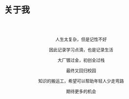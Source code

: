 # 关于我



<center>
<br/>
<br/>

人生太复杂，但是记性不好

因此记录学习点滴，也是记录生活

大厂镀过金，初创全过栈

<!-- 现挣扎在澳洲社会底层兼职程序员

交不起学费还怕毕不了业的大龄研究生在读

梦里热爱音乐，汽车和电子产品开箱 -->

最终又回归校园

知识的搬运工，希望可以帮助年轻人少走弯路

期待更多的机会
<br/>
<br/>

<!-- 欢迎热心的资助和善意的包养

可盐可甜可油腻  -->

<!-- 点 ➡️[🔗🔗🔗](../images/IMG_1012.JPG)献爱心 -->
<!-- 点 
<a href = "javaScript:void(0)" onclick=openDialog()>
    ➡️🔗🔗🔗这里
</a>送爱心
<div id="light" class="white_content">
    <img src="../../images/IMG_1012.JPG" alt="付款码">
    <a href = "javascript:void(0)" onclick = closeDialog()>关闭</a>
 </div>  -->
<!-- <div id="fade" class="black_overlay"></div>  -->

<br/>
<br/>
</center>

<!-- <p align="right"><i>
--- Terry Zhang <br/>
</i>
</p> -->

<script type="text/javascript">
    $(function(){
    })
    function openDialog(){
        document.getElementById('light').style.display='block';
        // document.getElementById('fade').style.display='block'
    }
    function closeDialog(){
        document.getElementById('light').style.display='none';
        // document.getElementById('fade').style.display='none'
    }
</script>

<!-- <div id="light" class="white_content">
    <img src="../images/IMG_1012.JPG" alt="付款码">
    <a href = "javascript:void(0)" onclick = closeDialog()>点这里关闭本窗口</a>
 </div>  -->
